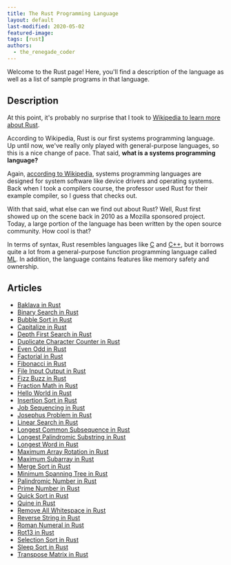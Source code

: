 ```yaml
---
title: The Rust Programming Language
layout: default
last-modified: 2020-05-02
featured-image:
tags: [rust]
authors:
  - the_renegade_coder
---
```


Welcome to the Rust page! Here, you'll find a description of the language as well as a list of sample programs in that language.

## Description

At this point, it's probably no surprise that I took to [Wikipedia to learn more about Rust][1].

According to Wikipedia, Rust is our first systems programming language. Up until now, we've really only played with general-purpose languages, so this is a nice change of pace. That said, __what is a systems programming language?__

Again, [according to Wikipedia][2], systems programming languages are designed for system software like device drivers and operating systems. Back when I took a compilers course, the professor used Rust for their example compiler, so I guess that checks out.

With that said, what else can we find out about Rust? Well, Rust first showed up on the scene back in 2010 as a Mozilla sponsored project. Today, a large portion of the language has been written by the open source community. How cool is that?

In terms of syntax, Rust resembles languages like [C][3] and [C++][4], but it borrows quite a lot from a general-purpose function programming language called [ML][5]. In addition, the language contains features like memory safety and ownership.

[1]: https://en.wikipedia.org/wiki/Rust_(programming_language)
[2]: https://en.wikipedia.org/wiki/System_programming_language
[3]: https://en.wikipedia.org/wiki/C_(programming_language)
[4]: https://en.wikipedia.org/wiki/C%2B%2B
[5]: https://en.wikipedia.org/wiki/ML_(programming_language)


## Articles

- [Baklava in Rust](https://sampleprograms.io/projects/baklava/rust)
- [Binary Search in Rust](https://sampleprograms.io/projects/binary-search/rust)
- [Bubble Sort in Rust](https://sampleprograms.io/projects/bubble-sort/rust)
- [Capitalize in Rust](https://sampleprograms.io/projects/capitalize/rust)
- [Depth First Search in Rust](https://sampleprograms.io/projects/depth-first-search/rust)
- [Duplicate Character Counter in Rust](https://sampleprograms.io/projects/duplicate-character-counter/rust)
- [Even Odd in Rust](https://sampleprograms.io/projects/even-odd/rust)
- [Factorial in Rust](https://sampleprograms.io/projects/factorial/rust)
- [Fibonacci in Rust](https://sampleprograms.io/projects/fibonacci/rust)
- [File Input Output in Rust](https://sampleprograms.io/projects/file-input-output/rust)
- [Fizz Buzz in Rust](https://sampleprograms.io/projects/fizz-buzz/rust)
- [Fraction Math in Rust](https://sampleprograms.io/projects/fraction-math/rust)
- [Hello World in Rust](https://sampleprograms.io/projects/hello-world/rust)
- [Insertion Sort in Rust](https://sampleprograms.io/projects/insertion-sort/rust)
- [Job Sequencing in Rust](https://sampleprograms.io/projects/job-sequencing/rust)
- [Josephus Problem in Rust](https://sampleprograms.io/projects/josephus-problem/rust)
- [Linear Search in Rust](https://sampleprograms.io/projects/linear-search/rust)
- [Longest Common Subsequence in Rust](https://sampleprograms.io/projects/longest-common-subsequence/rust)
- [Longest Palindromic Substring in Rust](https://sampleprograms.io/projects/longest-palindromic-substring/rust)
- [Longest Word in Rust](https://sampleprograms.io/projects/longest-word/rust)
- [Maximum Array Rotation in Rust](https://sampleprograms.io/projects/maximum-array-rotation/rust)
- [Maximum Subarray in Rust](https://sampleprograms.io/projects/maximum-subarray/rust)
- [Merge Sort in Rust](https://sampleprograms.io/projects/merge-sort/rust)
- [Minimum Spanning Tree in Rust](https://sampleprograms.io/projects/minimum-spanning-tree/rust)
- [Palindromic Number in Rust](https://sampleprograms.io/projects/palindromic-number/rust)
- [Prime Number in Rust](https://sampleprograms.io/projects/prime-number/rust)
- [Quick Sort in Rust](https://sampleprograms.io/projects/quick-sort/rust)
- [Quine in Rust](https://sampleprograms.io/projects/quine/rust)
- [Remove All Whitespace in Rust](https://sampleprograms.io/projects/remove-all-whitespace/rust)
- [Reverse String in Rust](https://sampleprograms.io/projects/reverse-string/rust)
- [Roman Numeral in Rust](https://sampleprograms.io/projects/roman-numeral/rust)
- [Rot13 in Rust](https://sampleprograms.io/projects/rot13/rust)
- [Selection Sort in Rust](https://sampleprograms.io/projects/selection-sort/rust)
- [Sleep Sort in Rust](https://sampleprograms.io/projects/sleep-sort/rust)
- [Transpose Matrix in Rust](https://sampleprograms.io/projects/transpose-matrix/rust)